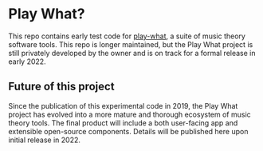 # Play What?

This repo contains early test code for [play-what](https://github.com/dan9418/play-what), a suite of music theory software tools. This repo is longer maintained, but the Play What project is still privately developed by the owner and is on track for a formal release in early 2022.

## Future of this project

Since the publication of this experimental code in 2019, the Play What project has evolved into a more mature and thorough ecosystem of music theory tools. The final product will include a both user-facing app and extensible open-source components. Details will be published here upon initial release in 2022.
